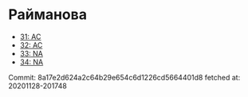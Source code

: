 # Райманова
- [31: AC](31.md)
- [32: AC](32.md)
- [33: NA](33.md)
- [34: NA](34.md)

Commit: 8a17e2d624a2c64b29e654c6d1226cd5664401d8
 fetched at: 20201128-201748
